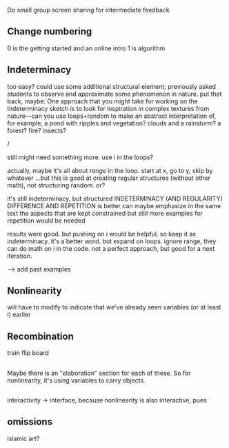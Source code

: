 
Do small group screen sharing for intermediate feedback

## Change numbering

0 is the getting started and an online intro
1 is algorithm


## Indeterminacy

too easy? could use some additional structural element; previously asked students to observe and approximate some phenomenon in nature. put that back, maybe:
One approach that you might take for working on the Indeterminacy sketch is to look for inspiration in complex textures from nature—can you use loops+random to make an abstract interpretation of, for example, a pond with ripples and vegetation? clouds and a rainstorm? a forest? fire? insects?

/

still might need something more. use i in the loops?

actually, maybe it's all about _range_ in the loop. start at x, go to y, skip by whatever
...but this is good at creating regular structures (without other math), not structuring random. or?

it's still indeterminacy, but structured
INDETERMINACY (AND REGULARITY)
DIFFERENCE AND REPETITION is better
can maybe emphasize in the same text the aspects that are kept constrained
but still more examples for repetition would be needed

results were good. but pushing on i would be helpful.
so keep it as indeterminacy. it's a better word. but expand on loops. ignore range, they can do math on i in the code. not a perfect approach, but good for a next iteration.  

--> add past examples


## Nonlinearity

will have to modify to indicate that we've already seen variables (or at least i) earlier


## Recombination

train flip board


##

Maybe there is an "elaboration" section for each of these. So for nonlinearity, it's using variables to carry objects.


##


interactivity -> interface, because nonlinearity is also interactive, pues


## omissions

islamic art?

